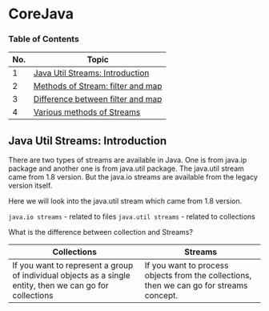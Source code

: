 # CoreJava


### Table of Contents

| No. | Topic  |
| --- | -------------------- |
| 1   | [Java Util Streams: Introduction]() |
| 2   | [Methods of Stream: filter and map]() |
| 3   | [Difference between filter and map]()|
| 4   | [Various methods of Streams]() |

## Java Util Streams: Introduction

There are two types of streams are available in Java. One is from java.ip package and another one is from java.util package. The java.util stream came from 1.8 version. But the java.io streams are available from the legacy version itself. 

Here we will look into the java.util stream which came from 1.8 version. 

`java.io streams` - related to files
`java.util streams` - related to collections

What is the difference between collection and Streams?

| Collections | Streams  |
| --- | -------------------- |
| If you want to represent a group of individual objects as a single entity,  then we can go for collections| If you want to process objects from the collections, then we can go for streams concept. |

